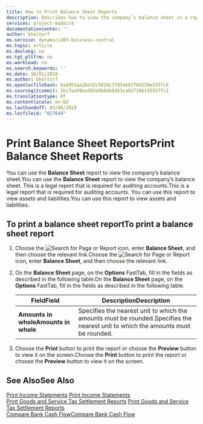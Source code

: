 ```yaml
---
title: How to Print Balance Sheet Reports
description: Describes how to view the company’s balance sheet in a report.
services: project-madeira
documentationcenter: ''
author: bholtorf
ms.service: dynamics365-business-central
ms.topic: article
ms.devlang: na
ms.tgt_pltfrm: na
ms.workload: na
ms.search.keywords: ''
ms.date: 10/01/2018
ms.author: bholtorf
ms.openlocfilehash: badd53aa26e32c5029c37954e67f69239e33ffc6
ms.sourcegitcommit: 1bcfaa99ea302e6b84b8361ca02730b135557fc1
ms.translationtype: HT
ms.contentlocale: en-NZ
ms.lasthandoff: 03/08/2019
ms.locfileid: "827049"
---
```

# <a name="print-balance-sheet-reports"></a><span data-ttu-id="f891f-103">Print Balance Sheet Reports</span><span class="sxs-lookup"><span data-stu-id="f891f-103">Print Balance Sheet Reports</span></span>
<span data-ttu-id="f891f-104">You can use the **Balance Sheet** report to view the company’s balance sheet.</span><span class="sxs-lookup"><span data-stu-id="f891f-104">You can use the **Balance Sheet** report to view the company’s balance sheet.</span></span> <span data-ttu-id="f891f-105">This is a legal report that is required for auditing accounts.</span><span class="sxs-lookup"><span data-stu-id="f891f-105">This is a legal report that is required for auditing accounts.</span></span> <span data-ttu-id="f891f-106">You can use this report to view assets and liabilities.</span><span class="sxs-lookup"><span data-stu-id="f891f-106">You can use this report to view assets and liabilities.</span></span>  
  
## <a name="to-print-a-balance-sheet-report"></a><span data-ttu-id="f891f-107">To print a balance sheet report</span><span class="sxs-lookup"><span data-stu-id="f891f-107">To print a balance sheet report</span></span>    
1. <span data-ttu-id="f891f-108">Choose the ![Search for Page or Report](../../media/ui-search/search_small.png "Search for Page or Report icon") icon, enter **Balance Sheet**, and then choose the relevant link.</span><span class="sxs-lookup"><span data-stu-id="f891f-108">Choose the ![Search for Page or Report](../../media/ui-search/search_small.png "Search for Page or Report icon") icon, enter **Balance Sheet**, and then choose the relevant link.</span></span>  
2. <span data-ttu-id="f891f-109">On the **Balance Sheet** page, on the **Options** FastTab, fill in the fields as described in the following table.</span><span class="sxs-lookup"><span data-stu-id="f891f-109">On the **Balance Sheet** page, on the **Options** FastTab, fill in the fields as described in the following table.</span></span>  
  
    |<span data-ttu-id="f891f-110">Field</span><span class="sxs-lookup"><span data-stu-id="f891f-110">Field</span></span>|<span data-ttu-id="f891f-111">Description</span><span class="sxs-lookup"><span data-stu-id="f891f-111">Description</span></span>|  
    |---------------------------------|---------------------------------------|  
    |<span data-ttu-id="f891f-112">**Amounts in whole**</span><span class="sxs-lookup"><span data-stu-id="f891f-112">**Amounts in whole**</span></span>|<span data-ttu-id="f891f-113">Specifies the nearest unit to which the amounts must be rounded.</span><span class="sxs-lookup"><span data-stu-id="f891f-113">Specifies the nearest unit to which the amounts must be rounded.</span></span>|  
  
3. <span data-ttu-id="f891f-114">Choose the **Print** button to print the report or choose the **Preview** button to view it on the screen.</span><span class="sxs-lookup"><span data-stu-id="f891f-114">Choose the **Print** button to print the report or choose the **Preview** button to view it on the screen.</span></span>  
  
## <a name="see-also"></a><span data-ttu-id="f891f-115">See Also</span><span class="sxs-lookup"><span data-stu-id="f891f-115">See Also</span></span>  
<span data-ttu-id="f891f-116">[Print Income Statements](how-to-print-income-statements.md) </span><span class="sxs-lookup"><span data-stu-id="f891f-116">[Print Income Statements](how-to-print-income-statements.md) </span></span>  
<span data-ttu-id="f891f-117">[Print Goods and Service Tax Settlement Reports](how-to-print-goods-and-service-tax-settlement-reports.md) </span><span class="sxs-lookup"><span data-stu-id="f891f-117">[Print Goods and Service Tax Settlement Reports](how-to-print-goods-and-service-tax-settlement-reports.md) </span></span>  
[<span data-ttu-id="f891f-118">Compare Bank Cash Flow</span><span class="sxs-lookup"><span data-stu-id="f891f-118">Compare Bank Cash Flow</span></span>](how-to-compare-bank-cash-flow.md)